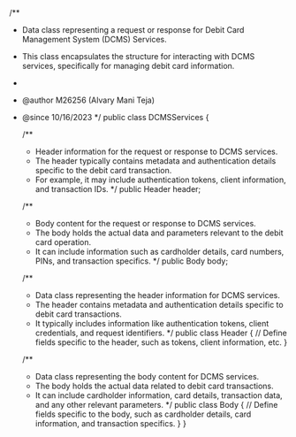 /**
 * Data class representing a request or response for Debit Card Management System (DCMS) Services.
 * This class encapsulates the structure for interacting with DCMS services, specifically for managing debit card information.
 *
 * @author M26256 (Alvary Mani Teja)
 * @since 10/16/2023
 */
public class DCMSServices {

    /**
     * Header information for the request or response to DCMS services.
     * The header typically contains metadata and authentication details specific to the debit card transaction.
     * For example, it may include authentication tokens, client information, and transaction IDs.
     */
    public Header header;

    /**
     * Body content for the request or response to DCMS services.
     * The body holds the actual data and parameters relevant to the debit card operation.
     * It can include information such as cardholder details, card numbers, PINs, and transaction specifics.
     */
    public Body body;

    /**
     * Data class representing the header information for DCMS services.
     * The header contains metadata and authentication details specific to debit card transactions.
     * It typically includes information like authentication tokens, client credentials, and request identifiers.
     */
    public class Header {
        // Define fields specific to the header, such as tokens, client information, etc.
    }

    /**
     * Data class representing the body content for DCMS services.
     * The body holds the actual data related to debit card transactions.
     * It can include cardholder information, card details, transaction data, and any other relevant parameters.
     */
    public class Body {
        // Define fields specific to the body, such as cardholder details, card information, and transaction specifics.
    }
}
